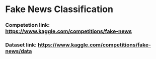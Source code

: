 # Fake News Classification
### Competetion link: https://www.kaggle.com/competitions/fake-news
### Dataset link: https://www.kaggle.com/competitions/fake-news/data
